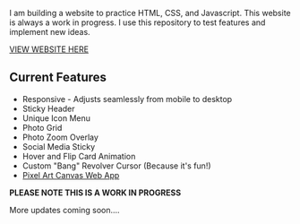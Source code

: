 I am building a website to practice HTML, CSS, and Javascript. This website is always a work in progress. I use this repository to test features and implement new ideas.

[VIEW WEBSITE HERE](https://webdev-playground.onrender.com/)

## Current Features
- Responsive - Adjusts seamlessly from mobile to desktop
- Sticky Header
- Unique Icon Menu
- Photo Grid
- Photo Zoom Overlay
- Social Media Sticky
- Hover and Flip Card Animation
- Custom "Bang" Revolver Cursor (Because it's fun!)
- [Pixel Art Canvas Web App](https://webdev-playground.onrender.com/pixelart.html)

**PLEASE NOTE THIS IS A WORK IN PROGRESS**

More updates coming soon....
